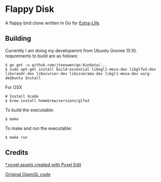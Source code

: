 Flappy Disk
===========

A flappy bird clone written in Go for [Extra-Life](http://www.extra-life.org/participant/hurricanerix).

Building
--------

Currently I am doing my developemnt from Ubuntu Gnome 15.10. requrements to build are as follows:

```
$ go get -u github.com/jteeuwen/go-bindata/...
$ sudo apt-get install build-essential libegl1-mesa-dev libglfw3-dev libxrandr-dev libxcursor-dev libxinerama-dev libgl1-mesa-dev xorg-deUbuntu Install
```

For OSX

```
# Install Xcode
$ brew install homebrew/versions/glfw3
```

To build the executable:

```
$ make
```

To make and run the executable:

```
$ make run
```

Credits
-------

[*.pyxel assets created with Pyxel Edit](http://pyxeledit.com/)

[Original OpenGL code](https://github.com/go-gl/examples/tree/master/glfw31-gl41core-cube)
